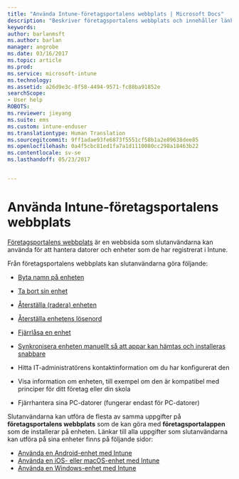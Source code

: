 ```yaml
---
title: "Använda Intune-företagsportalens webbplats | Microsoft Docs"
description: "Beskriver företagsportalens webbplats och innehåller länkar till anvisningar för saker som slutanvändarna kan göra på webbplatsen"
keywords: 
author: barlanmsft
ms.author: barlan
manager: angrobe
ms.date: 03/16/2017
ms.topic: article
ms.prod: 
ms.service: microsoft-intune
ms.technology: 
ms.assetid: a26d9e3c-8f58-4494-9571-fc88ba91852e
searchScope:
- User help
ROBOTS: 
ms.reviewer: jieyang
ms.suite: ems
ms.custom: intune-enduser
ms.translationtype: Human Translation
ms.sourcegitcommit: 9ff1adae93fe6873f5551cf58b1a2e89638dee85
ms.openlocfilehash: 0a4f5cbc81ed1fa7a1d1110080cc298a18463b22
ms.contentlocale: sv-se
ms.lasthandoff: 05/23/2017


---
```


# <a name="using-the-intune-company-portal-website"></a>Använda Intune-företagsportalens webbplats
[Företagsportalens webbplats](http://portal.manage.microsoft.com) är en webbsida som slutanvändarna kan använda för att hantera datorer och enheter som de har registrerat i Intune.

Från företagsportalens webbplats kan slutanvändarna göra följande:

-   [Byta namn på enheten](rename-your-device-cpwebsite.md)

-   [Ta bort sin enhet](remove-your-device-cpwebsite.md)

-   [Återställa (radera) enheten](reset-erase-your-device-cpwebsite.md)

-   [Återställa enhetens lösenord](reset-your-passcode-cpwebsite.md)

-   [Fjärrlåsa en enhet](remote-lock-your-device-cpwebsite.md)

-    [Synkronisera enheten manuellt så att appar kan hämtas och installeras snabbare](sync-your-device-manually-cpwebsite.md)

-   Hitta IT-administratörens kontaktinformation om du har konfigurerat den

-   Visa information om enheten, till exempel om den är kompatibel med principer för ditt företag eller din skola

-   Fjärrhantera sina PC-datorer (fungerar endast för PC-datorer)

Slutanvändarna kan utföra de flesta av samma uppgifter på **företagsportalens webbplats** som de kan göra med **företagsportalappen** som de installerar på enheten. Länkar till alla uppgifter som slutanvändarna kan utföra på sina enheter finns på följande sidor:

- [Använda en Android-enhet med Intune](using-your-android-device-with-intune.md)
- [Använda en iOS- eller macOS-enhet med Intune](using-your-ios-or-macOS-device-with-intune.md)
- [Använda en Windows-enhet med Intune](using-your-windows-device-with-intune.md)

